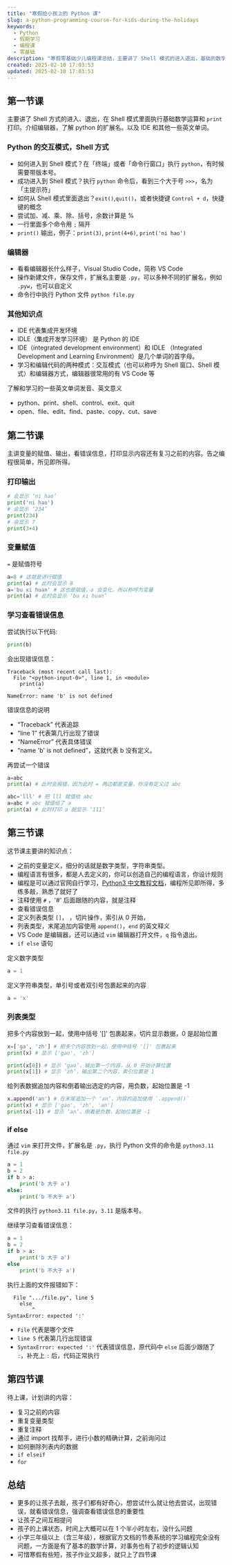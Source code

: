 ```yaml
---
title: "寒假给小孩上的 Python 课"
slug: a-python-programming-course-for-kids-during-the-holidays
keywords:
  - Python
  - 假期学习
  - 编程课
  - 零基础
description: "寒假零基础少儿编程课总结，主要讲了 Shell 模式的进入退出，基础的数学运算，数字、字符串、列表的变量定义和打印显示，列表的切片操作，if else 等控制语句，查看错误信息等内容。"
created: 2025-02-10 17:03:53
updated: 2025-02-10 17:03:53
---
```


## 第一节课

主要讲了 Shell 方式的进入、退出，在 Shell 模式里面执行基础数学运算和 `print` 打印。介绍编辑器，了解 python 的扩展名。以及  IDE 和其他一些英文单词。

### Python 的交互模式，Shell 方式

- 如何进入到 Shell 模式？在「终端」或者「命令行窗口」执行 `python`，有时候需要带版本号。
- 成功进入到 Shell 模式？执行 `python` 命令后，看到三个大于号 `>>>`，名为「主提示符」
- 如何从 Shell 模式里面退出？`exit()`,`quit()`，或者快捷键 `Control + d`，快捷键的概念
- 尝试加、减、乘、除、括号，余数计算是 %
- 一行里面多个命令用 `;` 隔开
- `print()` 输出，例子：`print(3)`, `print(4+6)`, `print('ni hao')`

### 编辑器

- 看看编辑器长什么样子，Visual Studio Code，简称 VS Code
- 操作新建文件，保存文件，扩展名主要是 `.py`，可以多种不同的扩展名，例如 `.pyw`，也可以自定义
- 命令行中执行 Python 文件 `python file.py`

### 其他知识点

- IDE 代表集成开发环境
- IDLE（集成开发学习环境） 是 Python 的 IDE
- IDE（integrated development environment）和 IDLE （Integrated Development and Learning Environment）是几个单词的首字母。
- 学习和编辑代码的两种模式：交互模式（也可以称呼为 Shell 窗口、Shell 模式）和编辑器方式，编辑器很常用的有 VS Code 等

了解和学习的一些英文单词发音、英文意义

- python、print、shell、control、exit、quit
- open、file、edit、find、paste、copy、cut、save

## 第二节课

主讲变量的赋值、输出，看错误信息，打印显示内容还有复习之前的内容。告之编程很简单，所见即所得。

### 打印输出

```python
# 会显示 ‘ni hao’
print('ni hao')
# 会显示 ‘234’
print(234)
# 会显示 7
print(3+4)
```

### 变量赋值

`=` 是赋值符号

```python
a=8 # 这就是进行赋值
print(a) # 此时会显示 8
a='bu xi huan' # 这也是赋值，a 会变化，所以称呼为变量
print(a) # 此时会显示 ‘bu xi huan’
```

### 学习查看错误信息

尝试执行以下代码:

```python
print(b)
```

会出现错误信息：

```error
Traceback (most recent call last):
  File "<python-input-0>", line 1, in <module>
    print(a)
          ^
NameError: name 'b' is not defined
```

错误信息的说明

- “Traceback” 代表追踪
- “line 1” 代表第几行出现了错误
- “NameError” 代表具体错误
- “name 'b' is not defined”，这就代表 b 没有定义。

再尝试一个错误

```python
a=abc
print(a) # 此时会报错，因为此时 = 两边都是变量，你没有定义过 abc
```

```python
abc='lll' # 把 lll 赋值给 abc
a=abc # abc 赋值给了 a
print(a) # 此时打印 a 就显示 ‘111’
```

## 第三节课

这节课主要讲的知识点：

- 之前的变量定义，细分的话就是数字类型，字符串类型。
- 编程语言有很多，都是人去定义的，你可以创造自己的编程语言，你设计规则
- 编程是可以通过官网自行学习，[Python3 中文教程文档](https://docs.python.org/zh-cn/3/)，编程所见即所得，多练多敲，熟悉了就好了
- 注释使用 `#` ，'#' 后面跟随的内容，就是注释
- 查看错误信息
- 定义列表类型 `[]`， ，切片操作，索引从 0 开始，
- 列表类型，末尾追加内容使用 `append()`，`end` 的英文释义
- VS Code 是编辑器，还可以通过 `vim` 编辑器打开文件，`q` 指令退出。
- `if else` 语句

定义数字类型

```python
a = 1
```

定义字符串类型，单引号或者双引号包裹起来的内容

```python
a = 'x'
```

### 列表类型

把多个内容放到一起，使用中括号 '[]' 包裹起来，切片显示数据，0 是起始位置

```python
x=['ga', 'zh'] # 把多个内容放到一起，使用中括号 '[]' 包裹起来
print(x) # 显示 ['gao', 'zh']

print(x[0]) # 显示 ‘gao’，输出第一个内容，从 0 开始计算位置
print(x[1]) # 显示 ‘zh’，输出第二个内容，索引位置是 1
```

给列表数据追加内容和倒着输出选定的内容，用负数，起始位置是 -1

```python
x.append('an') # 在末尾追加一个 ‘an’，内容的追加使用 `.append()`
print(x) # 显示 ['gao', 'zh', 'an']
print(x[-1]) # 显示 ‘an’，倒着是负数，起始位置是 -1
```

### if else

通过 `vim` 来打开文件，扩展名是 `.py`，执行 Python 文件的命令是 `python3.11 file.py`

```python
a = 1
b = 2
if b > a:
    print('b 大于 a')
else:
    print('b 不大于 a')
```

文件的执行 `python3.11 file.py`，`3.11` 是版本号。

继续学习查看错误信息：

```python
a = 1
b = 2
if b > a:
    print('b 大于 a')
else
    print('b 不大于 a')
```

执行上面的文件报错如下：

```error
  File ".../file.py", line 5
    else
        ^
SyntaxError: expected ':'
```

- `File` 代表是哪个文件
- `line 5`  代表第几行出现错误
- `SyntaxError: expected ':'` 代表错误信息，原代码中 `else` 后面少跟随了 `:`，补充上 `:` 后，代码正常执行

## 第四节课

待上课，计划讲的内容：

- 复习之前的内容
- 重复变量类型
- 重复注释
- 通过 import 找帮手，进行小数的精确计算，之前询问过
- 如何删除列表内的数据
- `if elseif`
- `for`

## 总结

- 更多的让孩子去敲，孩子们都有好奇心，想尝试什么就让他去尝试，出现错误，就看错误信息，强调查看错误信息的重要性
- 让孩子之间互相提问
- 孩子的上课状态，时间上大概可以在 1 个半小时左右，没什么问题
- 小学三年级以上（含三年级），根据官方文档的节奏系统的学习编程完全没有问题，一方面是有了基本的数学计算，对事务也有了初步的逻辑认知
- 可惜寒假有些短，孩子作业又超多，就只上了四节课

